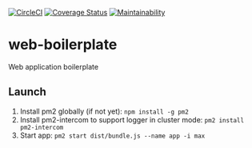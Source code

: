 [![CircleCI](https://circleci.com/gh/shaochuancs/web-boilerplate/tree/master.svg?style=svg)](https://circleci.com/gh/shaochuancs/web-boilerplate/tree/master)
[![Coverage Status](https://coveralls.io/repos/github/shaochuancs/web-boilerplate/badge.svg?branch=master)](https://coveralls.io/github/shaochuancs/web-boilerplate?branch=master)
[![Maintainability](https://api.codeclimate.com/v1/badges/5b299dea8db6ee5f041a/maintainability)](https://codeclimate.com/github/shaochuancs/web-boilerplate/maintainability)

# web-boilerplate
Web application boilerplate

## Launch
1. Install pm2 globally (if not yet): `npm install -g pm2`
2. Install pm2-intercom to support logger in cluster mode: `pm2 install pm2-intercom`
3. Start app: `pm2 start dist/bundle.js --name app -i max`
